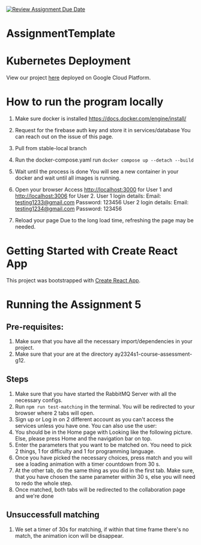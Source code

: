 [![Review Assignment Due Date](https://classroom.github.com/assets/deadline-readme-button-24ddc0f5d75046c5622901739e7c5dd533143b0c8e959d652212380cedb1ea36.svg)](https://classroom.github.com/a/6BOvYMwN)
# AssignmentTemplate

# Kubernetes Deployment

View our project [here](http://http://35.198.205.80/) deployed on Google Cloud Platform.

# How to run the program locally

1. Make sure docker is installed
https://docs.docker.com/engine/install/

2. Request for the firebase auth key and store it in services/database
You can reach out on the issue of this page.

3. Pull from stable-local branch

4. Run the docker-compose.yaml
run `docker compose up --detach --build`

5. Wait until the process is done
You will see a new container in your docker and wait until all images is running.

6. Open your browser
Access [http://localhost:3000](http://localhost:3000) for User 1 and [http://localhost:3006](http://localhost:3006) for User 2.
User 1 login details: Email: testing1233@gmail.com Password: 123456
User 2 login details: Email: testing1234@gmail.com Password: 123456

7. Reload your page
Due to the long load time, refreshing the page may be needed.

# Getting Started with Create React App
This project was bootstrapped with [Create React App](https://github.com/facebook/create-react-app).

# Running the Assignment 5
## Pre-requisites:
1. Make sure that you have all the necessary import/dependencies in your project.
2. Make sure that your are at the directory ay2324s1-course-assessment-g12.

## Steps
1. Make sure that you have started the RabbitMQ Server with all the necessary configs.
2. Run `npm run test-matching` in the terminal. You will be redirected to your browser where 2 tabs will open.
3. Sign up or Log in on 2 different account as you can't access the services unless you have one. You can also use the user:
4. You should be in the Home page with Looking like the following picture. Else, please press Home and the navigation bar on top.
5. Enter the parameters that you want to be matched on. You need to pick 2 things, 1 for difficulty and 1 for programming language.
6. Once you have picked the necessary choices, press match and you will see a loading animation with a timer countdown from 30 s.
7. At the other tab, do the same thing as you did in the first tab. Make sure, that you have chosen  the same parameter within 30 s, else you will need to redo the whole step.
8. Once matched, both tabs will be redirected to the collaboration page and we're done

## Unsuccessfull matching
1. We set a timer of 30s for matching, if within that time frame there's no match, the animation icon will be disappear. 



